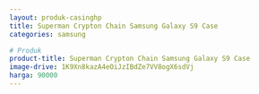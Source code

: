 ```yaml
---
layout: produk-casinghp
title: Superman Crypton Chain Samsung Galaxy S9 Case
categories: samsung

# Produk
product-title: Superman Crypton Chain Samsung Galaxy S9 Case
image-drive: 1K9Xn8kazA4eOiJzIBdZe7VV8ogX6sdVj
harga: 90000
---
```

